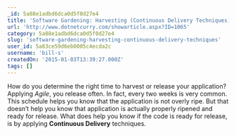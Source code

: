 ```yaml
---
_id: 5a88e1adbd6dca0d5f0d27e4
title: 'Software Gardening: Harvesting (Continuous Delivery Techniques) '
url: 'http://www.dotnetcurry.com/showarticle.aspx?ID=1065'
category: 5a88e1adbd6dca0d5f0d27e4
slug: 'software-gardening-harvesting-continuous-delivery-techniques'
user_id: 5a83ce59d6eb0005c4ecda2c
username: 'bill-s'
createdOn: '2015-01-03T13:39:27.000Z'
tags: []
---
```


How do you determine the right time to harvest or release your application? Applying <em>Agile</em>, you release often. In fact, every two weeks is very common. This schedule helps you know that the application is not overly ripe. But that doesn’t help you know that application is actually properly ripened and ready for release. What does help you know if the code is ready for release, is by applying <strong>Continuous Delivery</strong> techniques.
